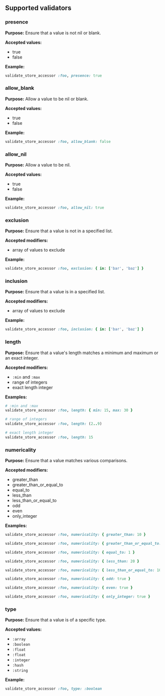 ## Supported validators
### presence

**Purpose:** Ensure that a value is not nil or blank.

**Accepted values:**
  - true
  - false

**Example:**
```ruby
validate_store_accessor :foo, presence: true
```

### allow_blank

**Purpose:** Allow a value to be nil or blank.

**Accepted values:**
  - true
  - false

**Example:**
```ruby
validate_store_accessor :foo, allow_blank: false
```

### allow_nil

**Purpose:** Allow a value to be nil.

**Accepted values:**
  - true
  - false

**Example:**
```ruby
validate_store_accessor :foo, allow_nil: true
```

### exclusion

**Purpose:** Ensure that a value is not in a specified list.

**Accepted modifiers:**
  - array of values to exclude

**Example:**
```ruby
validate_store_accessor :foo, exclusion: { in: ['bar', 'baz'] }
```

### inclusion

**Purpose:** Ensure that a value is in a specified list.

**Accepted modifiers:**
  - array of values to exclude

**Example:**
```ruby
validate_store_accessor :foo, inclusion: { in: ['bar', 'baz'] }
```

### length

**Purpose:** Ensure that a value's length matches a minimum and maximum or an exact integer.

**Accepted modifiers:**
  - `:min` and `:max`
  - range of integers
  - exact length integer

**Examples:**
```ruby
# :min and :max
validate_store_accessor :foo, length: { min: 15, max: 30 }

# range of integers
validate_store_accessor :foo, length: (2..9)

# exact length integer
validate_store_accessor :foo, length: 15
```

### numericality

**Purpose:** Ensure that a value matches various comparisons.

**Accepted modifiers:**
  - greater_than
  - greater_than_or_equal_to
  - equal_to
  - less_than
  - less_than_or_equal_to
  - odd
  - even
  - only_integer

**Examples:**
```ruby
validate_store_accessor :foo, numericality: { greater_than: 10 }

validate_store_accessor :foo, numericality: { greater_than_or_equal_to: 5 }

validate_store_accessor :foo, numericality: { equal_to: 1 }

validate_store_accessor :foo, numericality: { less_than: 20 }

validate_store_accessor :foo, numericality: { less_than_or_equal_to: 10 }

validate_store_accessor :foo, numericality: { odd: true }

validate_store_accessor :foo, numericality: { even: true }

validate_store_accessor :foo, numericality: { only_integer: true }
```

### type

**Purpose:** Ensure that a value is of a specific type.

**Accepted values:**
  - `:array`
  - `:boolean`
  - `:float`
  - `:float`
  - `:integer`
  - `:hash`
  - `:string`

**Example:**
```ruby
validate_store_accessor :foo, type: :boolean
```
